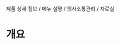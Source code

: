 <!--breadcrumb:제품 상세 정보 / 메뉴 설명 / 의사소통관리 / 자료실--><span class="md-breadcrumb">제품 상세 정보 / 메뉴 설명 / 의사소통관리 / 자료실</span>
# 개요
